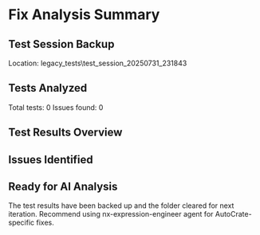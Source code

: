 
# Fix Analysis Summary

## Test Session Backup
Location: legacy_tests\test_session_20250731_231843

## Tests Analyzed
Total tests: 0
Issues found: 0

## Test Results Overview

## Issues Identified

## Ready for AI Analysis
The test results have been backed up and the folder cleared for next iteration.
Recommend using nx-expression-engineer agent for AutoCrate-specific fixes.
